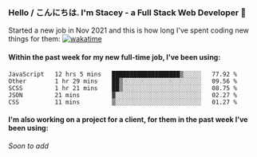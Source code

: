 ### Hello / こんにちは. I'm Stacey - a Full Stack Web Developer 👋

Started a new job in Nov 2021 and this is how long I've spent coding new things for them: [![wakatime](https://wakatime.com/badge/user/86082ce1-bca4-4a02-a7a3-c2242e42ac7a/project/12b01edb-1cc9-44e6-b4ef-181fde524dc6.svg)](https://wakatime.com/badge/user/86082ce1-bca4-4a02-a7a3-c2242e42ac7a/project/12b01edb-1cc9-44e6-b4ef-181fde524dc6)

#### Within the past week for my new full-time job, I've been using:
<!--START_SECTION:waka-->
```text
JavaScript   12 hrs 5 mins   ███████████████████▒░░░░░   77.92 % 
Other        1 hr 29 mins    ██▒░░░░░░░░░░░░░░░░░░░░░░   09.56 % 
SCSS         1 hr 21 mins    ██▒░░░░░░░░░░░░░░░░░░░░░░   08.75 % 
JSON         21 mins         ▓░░░░░░░░░░░░░░░░░░░░░░░░   02.27 % 
CSS          11 mins         ▒░░░░░░░░░░░░░░░░░░░░░░░░   01.27 % 
```
<!--END_SECTION:waka-->

#### I'm also working on a project for a client, for them in the past week I've been using:
*Soon to add*
